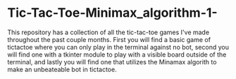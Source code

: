 # Tic-Tac-Toe-Minimax_algorithm-1-
This repository has a collection of all the tic-tac-toe games I've made throughout the past couple months. First you will find a basic game of tictactoe where you can only play in the terminal against no bot, second you will find one with a tkinter module to play with a visible board outside of the terminal, and lastly you will find one that utilizes the Minamax algorith to make an unbeateable bot in tictactoe. 
